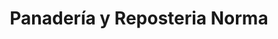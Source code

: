 ---
title: "Panadería y Reposteria Norma"
url: /masaya/panaderia-y-reposteria-norma/
shop: panadería
---